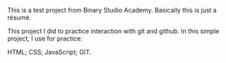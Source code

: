 This is a test project from Binary Studio Academy. Basically this is just a résumé.

This project I did to practice interaction with git and github. In this simple project, I use for practice:

HTML;
CSS;
JavaScript;
GIT.

